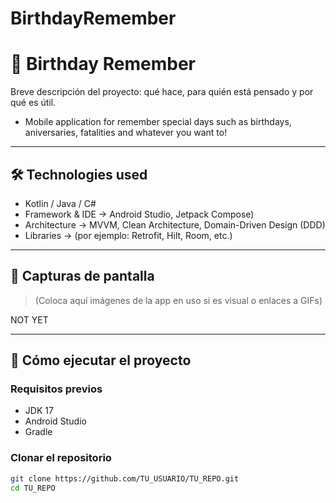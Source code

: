 # BirthdayRemember



# 📱 Birthday Remember

Breve descripción del proyecto: qué hace, para quién está pensado y por qué es útil.

- Mobile application for remember special days such as birthdays, aniversaries, fatalities and whatever you want to!

---

## 🛠️ Technologies used

- Kotlin / Java / C#
- Framework & IDE -> Android Studio, Jetpack Compose)
- Architecture -> MVVM, Clean Architecture, Domain-Driven Design (DDD)
- Libraries -> (por ejemplo: Retrofit, Hilt, Room, etc.)

---

## 📸 Capturas de pantalla

> (Coloca aquí imágenes de la app en uso si es visual o enlaces a GIFs)

NOT YET

---

## 🚀 Cómo ejecutar el proyecto

### Requisitos previos

- JDK 17
- Android Studio
- Gradle

### Clonar el repositorio

```bash
git clone https://github.com/TU_USUARIO/TU_REPO.git
cd TU_REPO
